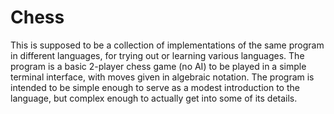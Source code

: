 # Chess

This is supposed to be a collection of implementations of the same program in
different languages, for trying out or learning various languages. The program
is a basic 2-player chess game (no AI) to be played in a simple terminal
interface, with moves given in algebraic notation. The program is intended to
be simple enough to serve as a modest introduction to the language, but complex
enough to actually get into some of its details.
